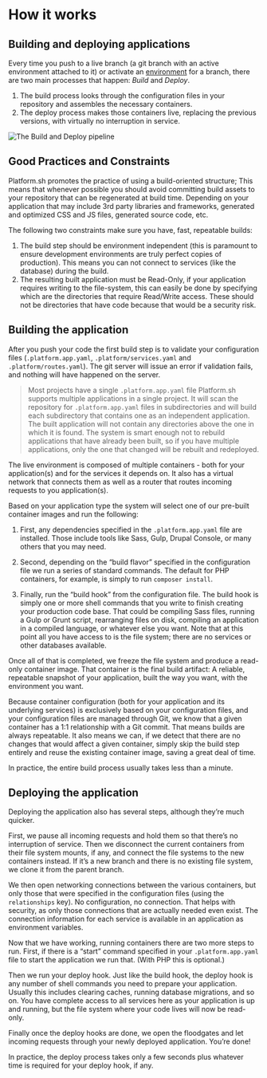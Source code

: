 # How it works

## Building and deploying applications

Every time you push to a live branch (a git branch with an active environment attached to it) or activate an [environment](administration/web/environments.md) for a branch, there are two main processes that happen: *Build* and *Deploy*.  

1.  The build process looks through the configuration files in your repository and assembles the necessary containers.  
2. The deploy process makes those containers live, replacing the previous versions, with virtually no interruption in service.

![The Build and Deploy pipeline](/images/build-pipeline.svg)

## Good Practices and Constraints

Platform.sh promotes the practice of using a build-oriented structure; This  means that whenever possible you should avoid committing build assets to your repository that can be regenerated at build time.  Depending on your application that may include 3rd party libraries and frameworks, generated and optimized CSS and JS files, generated source code, etc.

The following two constraints make sure you have, fast, repeatable builds:

1. The build step should be environment independent (this is paramount to ensure development environments are truly perfect copies of production). This means you can not connect to services (like the database) during the build.
2. The resulting built application must be Read-Only, if your application requires writing to the file-system,  this can easily be done by specifying which are the directories that require Read/Write access. These should not be directories that have code because that would be a security risk.

## Building the application

After you push your code the first build step is to validate your configuration files (`.platform.app.yaml`, `.platform/services.yaml` and `.platform/routes.yaml`). The git server will issue an error if validation fails, and nothing will have happened on the server.

> Most projects have a single `.platform.app.yaml` file  Platform.sh supports multiple applications in a single project.  It will scan the repository for `.platform.app.yaml` files in subdirectories and will build each subdirectory that contains one as an independent application. The built application will not contain any directories above the one in which it is found. The system is smart enough not to rebuild applications that have already been built, so if you have multiple applications, only the one that changed will be rebuilt and redeployed.

The live environment is composed of multiple containers - both for your application(s) and for  the services it depends on. It also has a virtual network that connects them as well as a router that routes incoming requests to you application(s).

Based on your application type the system will select one of our pre-built container images and run the following:

1. First, any dependencies specified in the `.platform.app.yaml` file are installed.  Those include tools like Sass, Gulp, Drupal Console, or many others that you may need.  

2. Second, depending on the “build flavor” specified in the configuration file we run a series of standard commands. The default for PHP containers, for example, is simply to run `composer install`.

3. Finally, run the “build hook” from the configuration file.  The build hook is simply one or more shell commands that you write to finish creating your production code base.  That could be compiling Sass files, running a Gulp or Grunt script, rearranging files on disk, compiling an application in a compiled language, or whatever else you want.  Note that at this point all you have access to is the file system; there are no services or other databases available.

Once all of that is completed, we freeze the file system and produce a read-only container image.  That container is the final build artifact: A reliable, repeatable snapshot of your application, built the way you want, with the environment you want.

Because  container configuration (both for your application and its underlying services) is exclusively based on your configuration files, and your configuration files are managed through Git, we know that a given container has a 1:1 relationship with a Git commit.  That means builds are always repeatable.  It also means we can, if we detect that there are no changes that would affect a given container, simply skip the build step entirely and reuse the existing container image, saving a great deal of time.

In practice, the entire build process usually takes less than a minute.

## Deploying the application

Deploying the application also has several steps, although they’re much quicker.

First, we pause all incoming requests and hold them so that there’s no interruption of service.  Then we disconnect the current containers from their file system mounts, if any, and connect the file systems to the new containers instead.  If it’s a new branch and there is no existing file system, we clone it from the parent branch.

We then open networking connections between the various containers, but only those that were specified in the configuration files (using the `relationships` key).  No configuration, no connection. That helps with security, as only those connections that are actually needed even exist.  The connection information for each service is available in an application as environment variables.

Now that we have working, running containers there are two more steps to run.  First, if there is a “start” command specified in your `.platform.app.yaml` file to start the application we run that. (With PHP this is optional.)

Then we run your deploy hook.  Just like the build hook, the deploy hook is any number of shell commands you need to prepare your application.  Usually this includes clearing caches, running database migrations, and so on.  You have complete access to all services here as your application is up and running, but the file system where your code lives will now be read-only.

Finally once the deploy hooks are done, we open the floodgates and let incoming requests through your newly deployed application.  You’re done!

In practice, the deploy process takes only a few seconds plus whatever time is required for your deploy hook, if any.
